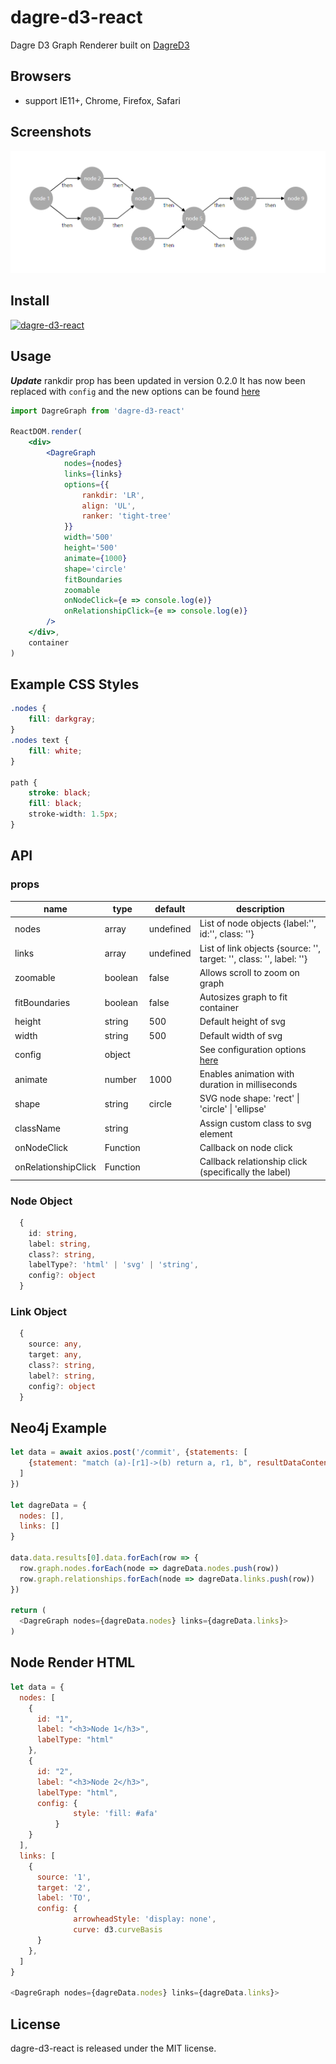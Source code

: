# dagre-d3-react

Dagre D3 Graph Renderer built on [DagreD3](https://github.com/dagrejs/dagre-d3)

## Browsers

- support IE11+, Chrome, Firefox, Safari

## Screenshots

<img src="./screenshots/example.png" />

## Install

[![dagre-d3-react](https://nodei.co/npm/dagre-d3-react.png)](https://www.npmjs.com/package/dagre-d3-react)

## Usage

**_Update_**
rankdir prop has been updated in version 0.2.0
It has now been replaced with `config` and the new options can be found [here](https://github.com/dagrejs/dagre/wiki#configuring-the-layout)

```jsx
import DagreGraph from 'dagre-d3-react'

ReactDOM.render(
	<div>
		<DagreGraph
			nodes={nodes}
			links={links}
			options={{
				rankdir: 'LR',
				align: 'UL',
				ranker: 'tight-tree'
			}}
			width='500'
			height='500'
			animate={1000}
			shape='circle'
			fitBoundaries
			zoomable
			onNodeClick={e => console.log(e)}
			onRelationshipClick={e => console.log(e)}
		/>
	</div>,
	container
)
```

## Example CSS Styles

```css
.nodes {
	fill: darkgray;
}
.nodes text {
	fill: white;
}

path {
	stroke: black;
	fill: black;
	stroke-width: 1.5px;
}
```

## API

### props

<table class="table table-bordered table-striped">
  <thead>
  <tr>
    <th style="width: 100px;">name</th>
    <th style="width: 50px;">type</th>
    <th style="width: 50px;">default</th>
    <th>description</th>
  </tr>
  </thead>
  <tbody>
    <tr>
      <td>nodes</td>
      <td>array</td>
      <td>undefined</td>
      <td>List of node objects {label:'', id:'', class: ''}</td>
    </tr>
    <tr>
      <td>links</td>
      <td>array</td>
      <td>undefined</td>
      <td>List of link objects {source: '', target: '', class: '', label: ''}</td>
    </tr>
    <tr>
      <td>zoomable</td>
      <td>boolean</td>
      <td>false</td>
      <td>Allows scroll to zoom on graph</td>
    </tr>
    <tr>
      <td>fitBoundaries</td>
      <td>boolean</td>
      <td>false</td>
      <td>Autosizes graph to fit container</td>
    </tr>
    <tr>
		  <td>height</td>
		  <td>string</td>
		  <td>500</td>
		  <td>Default height of svg</td>
		</tr>
    <tr>
      <td>width</td>
      <td>string</td>
      <td>500</td>
      <td>Default width of svg</td>
    </tr>
    <tr>
      <td>config</td>
      <td>object</td>
      <td></td>
      <td>See configuration options <a href='https://github.com/dagrejs/dagre/wiki#configuring-the-layout'>here</a></td>
    </tr>
    <tr>
      <td>animate</td>
      <td>number</td>
      <td>1000</td>
      <td>Enables animation with duration in milliseconds</td>
    </tr>
    <tr>
      <td>shape</td>
      <td>string</td>
      <td>circle</td>
      <td>SVG node shape: 'rect' | 'circle' | 'ellipse'</td>
    </tr>
    <tr>
      <td>className</td>
      <td>string</td>
      <td></td>
      <td>Assign custom class to svg element</td>
    </tr>
    <tr>
      <td>onNodeClick</td>
      <td>Function</td>
      <td></td>
      <td>Callback on node click</td>
    </tr>
    <tr>
      <td>onRelationshipClick</td>
      <td>Function</td>
      <td></td>
      <td>Callback relationship click (specifically the label)</td>
    </tr>
  </tbody>
</table>

### Node Object

```typescript
  {
    id: string,
    label: string,
    class?: string,
    labelType?: 'html' | 'svg' | 'string',
    config?: object
  }
```

### Link Object

```typescript
  {
    source: any,
    target: any,
    class?: string,
    label?: string,
    config?: object
  }
```

## Neo4j Example

```javascript
let data = await axios.post('/commit', {statements: [
    {statement: "match (a)-[r1]->(b) return a, r1, b", resultDataContents: ['graph']}
  ]
})

let dagreData = {
  nodes: [],
  links: []
}

data.data.results[0].data.forEach(row => {
  row.graph.nodes.forEach(node => dagreData.nodes.push(row))
  row.graph.relationships.forEach(node => dagreData.links.push(row))
})

return (
  <DagreGraph nodes={dagreData.nodes} links={dagreData.links}>
)
```

## Node Render HTML

```javascript
let data = {
  nodes: [
    {
      id: "1",
      label: "<h3>Node 1</h3>",
      labelType: "html"
    },
    {
      id: "2",
      label: "<h3>Node 2</h3>",
      labelType: "html",
      config: {
			  style: 'fill: #afa'
		  }
    }
  ],
  links: [
    {
      source: '1',
      target: '2',
      label: 'TO',
      config: {
			  arrowheadStyle: 'display: none',
			  curve: d3.curveBasis
      }
    },
  ]
}

<DagreGraph nodes={dagreData.nodes} links={dagreData.links}>
```

## License

dagre-d3-react is released under the MIT license.
